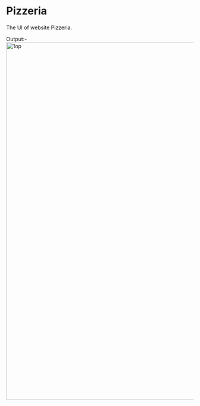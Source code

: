# Pizzeria
The UI of website Pizzeria.

Output:-
<img width="960" alt="1op" src="https://user-images.githubusercontent.com/79155106/141609877-7ed7cae4-0271-4ca0-8504-98d747b8c850.png">
